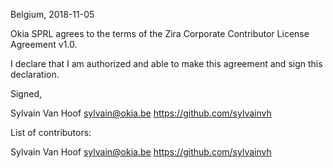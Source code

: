 Belgium, 2018-11-05

Okia SPRL agrees to the terms of the Zira Corporate Contributor License
Agreement v1.0.

I declare that I am authorized and able to make this agreement and sign this
declaration.

Signed,

Sylvain Van Hoof sylvain@okia.be https://github.com/sylvainvh

List of contributors:

Sylvain Van Hoof sylvain@okia.be https://github.com/sylvainvh
